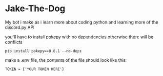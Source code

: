 # Jake-The-Dog
My bot i make as i learn more about coding python and learning more of the discord.py API

you'll have to install pokepy with no dependencies otherwise there will be conflicts
```
pip install pokepy==0.6.1 --no-deps
```
make a .env file, the contents of the file should look like this:
```
TOKEN = {'YOUR TOKEN HERE'}
```

